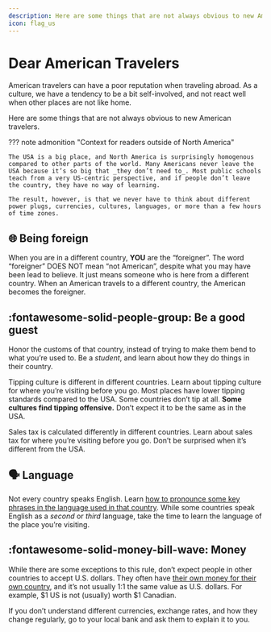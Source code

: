 ```yaml
---
description: Here are some things that are not always obvious to new American travelers.
icon: flag_us
---
```


# Dear American Travelers

American travelers can have a poor reputation when traveling abroad. As a culture, we have a tendency to be a bit self-involved, and not react well when other places are not like home.

Here are some things that are not always obvious to new American travelers.

??? note admonition "Context for readers outside of North America"

    The USA is a big place, and North America is surprisingly homogenous compared to other parts of the world. Many Americans never leave the USA because it’s so big that _they don’t need to_. Most public schools teach from a very US-centric perspective, and if people don’t leave the country, they have no way of learning.

    The result, however, is that we never have to think about different power plugs, currencies, cultures, languages, or more than a few hours of time zones.

## :globe_with_meridians: Being foreign

When you are in a different country, **YOU** are the “foreigner”. The word “foreigner” DOES NOT mean “not American”, despite what you may have been lead to believe. It just means someone who is here from a different country. When an American travels to a different country, the American becomes the foreigner.

## :fontawesome-solid-people-group: Be a good guest

Honor the customs of that country, instead of trying to make them bend to what you’re used to. Be a _student_, and learn about how they do things in their country.

Tipping culture is different in different countries. Learn about tipping culture for where you’re visiting before you go. Most places have lower tipping standards compared to the USA. Some countries don’t tip at all. **Some cultures find tipping offensive.** Don’t expect it to be the same as in the USA.

Sales tax is calculated differently in different countries. Learn about sales tax for where you’re visiting before you go. Don’t be surprised when it’s different from the USA.

## :speaking_head: Language

Not every country speaks English. Learn [how to pronounce some key phrases in the language used in that country](https://translate.google.com). While some countries speak English as a _second_ or _third_ language, take the time to learn the language of the place you’re visiting.

## :fontawesome-solid-money-bill-wave: Money

While there are some exceptions to this rule, don’t expect people in other countries to accept U.S. dollars. They often have [their own money for their own country](https://currency.world/exchange_rates/all), and it’s not usually 1:1 the same value as U.S. dollars. For example, $1 US is not (usually) worth $1 Canadian.

If you don’t understand different currencies, exchange rates, and how they change regularly, go to your local bank and ask them to explain it to you.
